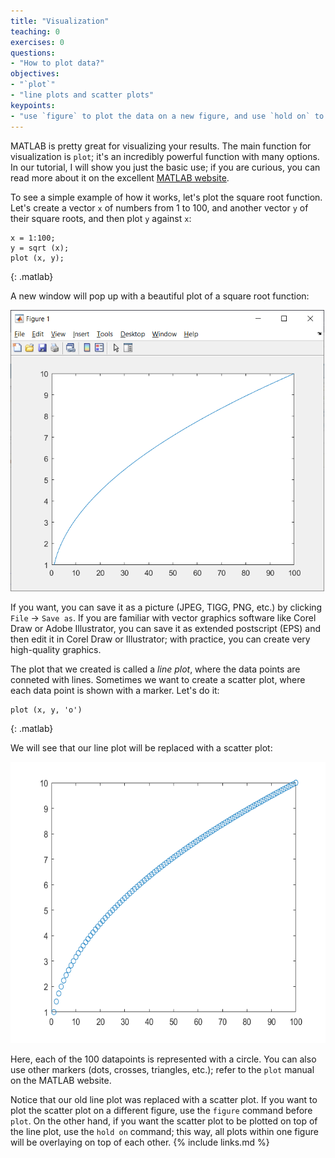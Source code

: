 ```yaml
---
title: "Visualization"
teaching: 0
exercises: 0
questions:
- "How to plot data?"
objectives:
- "`plot`"
- "line plots and scatter plots"
keypoints:
- "use `figure` to plot the data on a new figure, and use `hold on` to superimpose plots on the same figure"
---
```


MATLAB is pretty great for visualizing your results. The main function for visualization is `plot`; it's an incredibly powerful function with many options. In our tutorial, I will show you just the basic use; if you are curious, you can read more about it on the excellent [MATLAB website](https://www.mathworks.com/help/matlab/ref/plot.html). 

To see a simple example of how it works, let's plot the square root function. Let's create a vector `x` of numbers from 1 to 100, and another vector `y` of their square roots, and then plot `y` against `x`:

~~~
x = 1:100;
y = sqrt (x);
plot (x, y);
~~~
{: .matlab}

A new window will pop up with a beautiful plot of a square root function:

<img src="../fig/sqrt_line.png" style="height:450px">

If you want, you can save it as a picture (JPEG, TIGG, PNG, etc.) by clicking `File` -> `Save as`. If you are familiar with vector graphics software like Corel Draw or Adobe Illustrator, you can save it as extended postscript (EPS) and then edit it in Corel Draw or Illustrator; with practice, you can create very high-quality graphics.

The plot that we created is called a *line plot*, where the data points are conneted with lines. Sometimes we want to create a scatter plot, where each data point is shown with a marker. Let's do it:

~~~
plot (x, y, 'o')
~~~
{: .matlab}

We will see that our line plot will be replaced with a scatter plot:

<img src="../fig/sqrt_scatter.png" style="height:450px">

Here, each of the 100 datapoints is represented with a circle. You can also use other markers (dots, crosses, triangles, etc.); refer to the `plot` manual on the MATLAB website. 

Notice that our old line plot was replaced with a scatter plot. If you want to plot the scatter plot on a different figure, use the `figure` command before `plot`. On the other hand, if you want the scatter plot to be plotted on top of the line plot, use the `hold on` command; this way, all plots within one figure will be overlaying on top of each other.
{% include links.md %}
